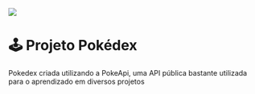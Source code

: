 <p id= "voltar"><img src="https://user-images.githubusercontent.com/98977257/166308806-5981b6c9-e4ed-4705-a794-8123e6ae48fc.png"/>

<h1 id="sobre">🕹 Projeto Pokédex</h1>

<p>Pokedex criada utilizando a PokeApi, uma API pública bastante utilizada para o aprendizado em diversos projetos</p>
